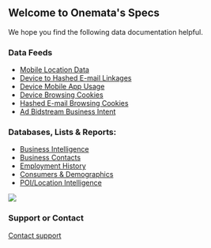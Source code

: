 ## Welcome to Onemata's Specs

We hope you find the following data documentation helpful.

### Data Feeds

- [Mobile Location Data](spec-mobile-location.md)
- [Device to Hashed E-mail Linkages](spec-device-linkages.md)
- [Device Mobile App Usage](spec-app-usage.md)
- [Device Browsing Cookies](spec-device-browser-cookies.md)
- [Hashed E-mail Browsing Cookies](spec-hem-cookies.md)
- [Ad Bidstream Business Intent](spec-bidstream-intent.md)

### Databases, Lists & Reports:

- [Business Intelligence](spec-business-intelligence.md)
- [Business Contacts](spec-business-contacts.md)
- [Employment History](spec-employment-history.md)
- [Consumers & Demographics](spec-consumer-intelligence.md)
- [POI/Location Intelligence](spec-location-intelligence.md)




![](https://www.onemata.com/hs-fs/hubfs/Onemata-2020/images/shark2.png)

### Support or Contact

[Contact support](https://www.onemata.com/contact)
